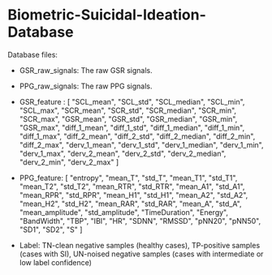 # Biometric-Suicidal-Ideation-Database

Database files:
- GSR_raw_signals: The raw GSR signals.
- PPG_raw_signals: The raw PPG signals.
- GSR_feature :
[     "SCL_mean",     "SCL_std",     "SCL_median",     "SCL_min",     "SCL_max",     "SCR_mean",     "SCR_std",     "SCR_median",     "SCR_min",     "SCR_max",     "GSR_mean",     "GSR_std",     "GSR_median",     "GSR_min",     "GSR_max",     "diff_1_mean",     "diff_1_std",     "diff_1_median",     "diff_1_min",     "diff_1_max",     "diff_2_mean",     "diff_2_std",     "diff_2_median",     "diff_2_min",     "diff_2_max",     "derv_1_mean",     "derv_1_std",     "derv_1_median",     "derv_1_min",     "derv_1_max",     "derv_2_mean",     "derv_2_std",     "derv_2_median",     "derv_2_min",     "derv_2_max" ]

- PPG_feature: 
[     "entropy",     "mean_T",     "std_T",     "mean_T1",     "std_T1",     "mean_T2",     "std_T2",     "mean_RTR",     "std_RTR",     "mean_A1",     "std_A1",     "mean_RPR",     "std_RPR",     "mean_H1",     "std_H1",     "mean_A2",     "std_A2",     "mean_H2",     "std_H2",     "mean_RAR",     "std_RAR",     "mean_A",     "std_A",     "mean_amplitude",     "std_amplitude",     "TimeDuration",     "Energy",     "BandWidth",     "TBP",     "IBI",     "HR",     "SDNN",     "RMSSD",     "pNN20",     "pNN50",     "SD1",     "SD2",     "S" ]

- Label: TN-clean negative samples (healthy cases), TP-positive samples (cases with SI), UN-noised negative samples (cases with intermediate or low label confidence)
